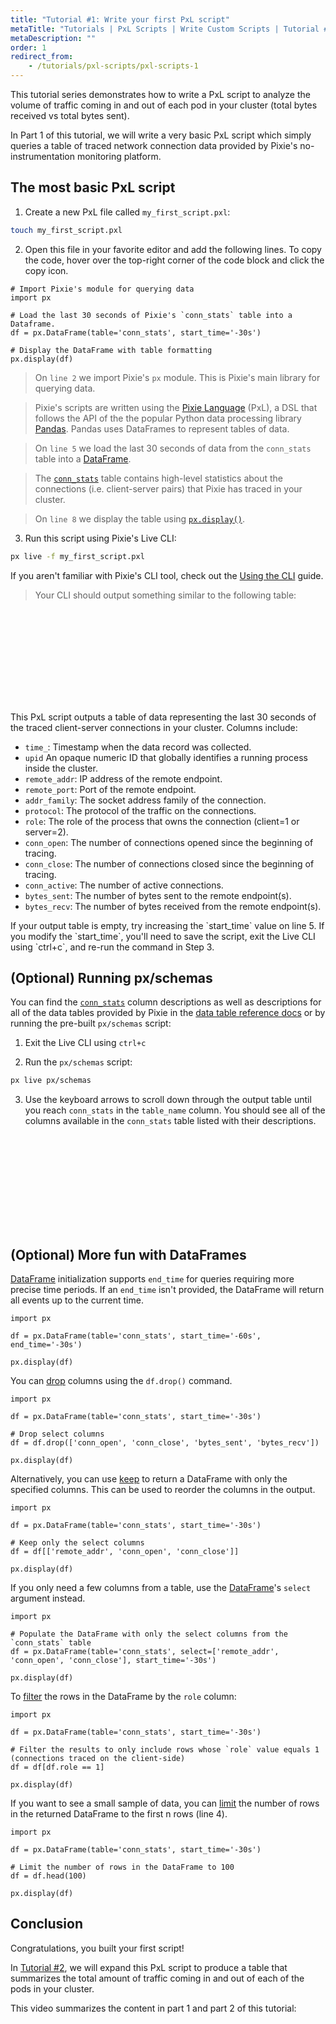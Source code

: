 ```yaml
---
title: "Tutorial #1: Write your first PxL script"
metaTitle: "Tutorials | PxL Scripts | Write Custom Scripts | Tutorial #1: Write your first PxL script"
metaDescription: ""
order: 1
redirect_from:
    - /tutorials/pxl-scripts/pxl-scripts-1
---
```


This tutorial series demonstrates how to write a PxL script to analyze the volume of traffic coming in and out of each pod in your cluster (total bytes received vs total bytes sent).

In Part 1 of this tutorial, we will write a very basic PxL script which simply queries a table of traced network connection data provided by Pixie's no-instrumentation monitoring platform.

## The most basic PxL script

1. Create a new PxL file called `my_first_script.pxl`:

```bash
touch my_first_script.pxl
```

2. Open this file in your favorite editor and add the following lines. To copy the code, hover over the top-right corner of the code block and click the copy icon.

```python:numbers
# Import Pixie's module for querying data
import px

# Load the last 30 seconds of Pixie's `conn_stats` table into a Dataframe.
df = px.DataFrame(table='conn_stats', start_time='-30s')

# Display the DataFrame with table formatting
px.display(df)
```

> On `line 2` we import Pixie's `px` module. This is Pixie's main library for querying data.

> Pixie's scripts are written using the [Pixie Language](/reference/pxl) (PxL), a DSL that follows the API of the the popular Python data processing library [Pandas](https://pandas.pydata.org/docs/user_guide/index.html). Pandas uses DataFrames to represent tables of data.

> On `line 5` we load the last 30 seconds of data from the `conn_stats` table into a [DataFrame](/reference/pxl/operators/dataframe.dataframe).

> The [`conn_stats`](/reference/datatables/conn_stats/) table contains high-level statistics about the connections (i.e. client-server pairs) that Pixie has traced in your cluster.

> On `line 8` we display the table using [`px.display()`](/reference/pxl/operators/px.display/).

3. Run this script using Pixie's Live CLI:

```bash
px live -f my_first_script.pxl
```

<Alert variant="outlined" severity="info">
  If you aren't familiar with Pixie's CLI tool, check out the <a href="/using-pixie/using-cli">Using the CLI</a> guide.
</Alert>

> Your CLI should output something similar to the following table:

<svg title='Output of my_first_script.pxl in the Live CLI.' src='pxl-scripts/first-script-1.png'/>

This PxL script outputs a table of data representing the last 30 seconds of the traced client-server connections in your cluster. Columns include:

- `time_`: Timestamp when the data record was collected.
- `upid` An opaque numeric ID that globally identifies a running process inside the cluster.
- `remote_addr`: IP address of the remote endpoint.
- `remote_port`: Port of the remote endpoint.
- `addr_family`: The socket address family of the connection.
- `protocol`: The protocol of the traffic on the connections.
- `role`: The role of the process that owns the connection (client=1 or server=2).
- `conn_open`: The number of connections opened since the beginning of tracing.
- `conn_close`: The number of connections closed since the beginning of tracing.
- `conn_active`: The number of active connections.
- `bytes_sent`: The number of bytes sent to the remote endpoint(s).
- `bytes_recv`: The number of bytes received from the remote endpoint(s).

<Alert variant="outlined" severity="info">
  If your output table is empty, try increasing the `start_time` value on line 5. If you modify the `start_time`, you'll need to save the script, exit the Live CLI using `ctrl+c`, and re-run the command in Step 3.
</Alert>

## (Optional) Running px/schemas

You can find the [`conn_stats`](/reference/datatables/conn_stats/) column descriptions as well as descriptions for all of the data tables provided by Pixie in the [data table reference docs](/reference/datatables/) or by running the pre-built `px/schemas` script:

1. Exit the Live CLI using `ctrl+c`

2. Run the `px/schemas` script:

```bash
px live px/schemas
```

3. Use the keyboard arrows to scroll down through the output table until you reach `conn_stats` in the `table_name` column. You should see all of the columns available in the `conn_stats` table listed with their descriptions.

<svg title='conn_stats table schema from the px/schemas script.' src='pxl-scripts/first-script-2.png'/>

## (Optional) More fun with DataFrames

[DataFrame](/reference/pxl/operators/dataframe.dataframe) initialization supports `end_time` for queries requiring more precise time periods. If an `end_time` isn't provided, the DataFrame will return all events up to the current time.

```python:numbers
import px

df = px.DataFrame(table='conn_stats', start_time='-60s', end_time='-30s')

px.display(df)
```

You can [drop](/reference/pxl/operators/dataframe.drop/) columns using the `df.drop()` command.

```python:numbers
import px

df = px.DataFrame(table='conn_stats', start_time='-30s')

# Drop select columns
df = df.drop(['conn_open', 'conn_close', 'bytes_sent', 'bytes_recv'])

px.display(df)
```

Alternatively, you can use [keep](/reference/pxl/operators/dataframe.__getitem__) to return a DataFrame with only the specified columns. This can be used to reorder the columns in the output.

```python:numbers
import px

df = px.DataFrame(table='conn_stats', start_time='-30s')

# Keep only the select columns
df = df[['remote_addr', 'conn_open', 'conn_close']]

px.display(df)
```

If you only need a few columns from a table, use the [DataFrame](/reference/pxl/operators/dataframe.dataframe)'s `select` argument instead.

```python:numbers
import px

# Populate the DataFrame with only the select columns from the `conn_stats` table
df = px.DataFrame(table='conn_stats', select=['remote_addr', 'conn_open', 'conn_close'], start_time='-30s')

px.display(df)
```

To [filter](/reference/pxl/operators/dataframe.filter) the rows in the DataFrame by the `role` column:

```python:numbers
import px

df = px.DataFrame(table='conn_stats', start_time='-30s')

# Filter the results to only include rows whose `role` value equals 1 (connections traced on the client-side)
df = df[df.role == 1]

px.display(df)
```

If you want to see a small sample of data, you can [limit](/reference/pxl/operators/dataframe.head) the number of rows in the returned DataFrame to the first n rows (line 4).

```python:numbers
import px

df = px.DataFrame(table='conn_stats', start_time='-30s')

# Limit the number of rows in the DataFrame to 100
df = df.head(100)

px.display(df)
```

## Conclusion

Congratulations, you built your first script!

In [Tutorial #2](/tutorials/pxl-scripts/write-pxl-scripts/custom-pxl-scripts-2), we will expand this PxL script to produce a table that summarizes the total amount of traffic coming in and out of each of the pods in your cluster.

This video summarizes the content in part 1 and part 2 of this tutorial:
<YouTube youTubeId="is-qWZiKJ4I" />

